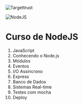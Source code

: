 
![Targettrust](http://www.targettrust.com.br/img/header-logo_v2.png)

![NodeJS](https://raw.githubusercontent.com/cerebrobr/adesivos/master/view/nodejs.png)

# Curso de NodeJS

1. JavaScript
2. Conhecendo o Node.js
3. Módulos
4. Eventos
5. I/O Assíncrono
6. Express
7. Banco de Dados
8. Sistemas Real-time
9. Testes com mocha
10. Deploy

